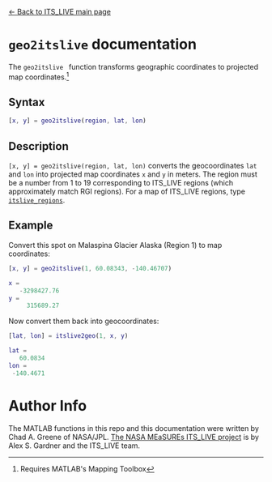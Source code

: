 [&larr; Back to ITS\_LIVE main page](../README.md)

# `geo2itslive` documentation
The `geo2itslive ` function transforms geographic coordinates to projected map coordinates.[^1]

## Syntax

```matlab
[x, y] = geo2itslive(region, lat, lon)
```

## Description 

`[x, y] = geo2itslive(region, lat, lon)` converts the geocoordinates `lat` and `lon` into projected map coordinates `x` and `y` in meters. The region must be a number from 1 to 19 corresponding to ITS\_LIVE regions (which approximately match RGI regions). For a map of ITS\_LIVE regions, type [`itslive_regions`](itslive_regions_documentation.md). 

## Example
Convert this spot on Malaspina Glacier Alaska (Region 1) to map coordinates: 

```matlab
[x, y] = geo2itslive(1, 60.08343, -140.46707)

x =
   -3298427.76
y =
     315689.27
```

Now convert them back into geocoordinates: 

```matlab
[lat, lon] = itslive2geo(1, x, y)

lat =
   60.0834
lon =
 -140.4671
```

# Author Info
The MATLAB functions in this repo and this documentation were written by Chad A. Greene of NASA/JPL. [The NASA MEaSUREs ITS\_LIVE project](https://its-live.jpl.nasa.gov/) is by Alex S. Gardner and the ITS\_LIVE team. 
[^1]: Requires MATLAB's Mapping Toolbox
